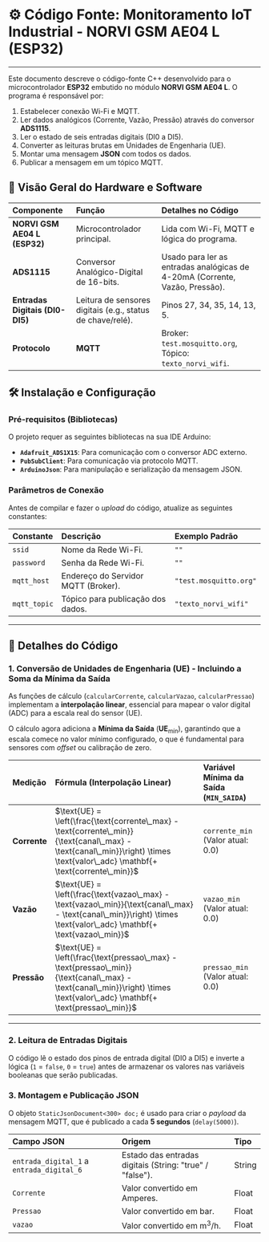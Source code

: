 # ⚙️ Código Fonte: Monitoramento IoT Industrial - NORVI GSM AE04 L (ESP32)

---

Este documento descreve o código-fonte C++ desenvolvido para o microcontrolador **ESP32** embutido no módulo **NORVI GSM AE04 L**. O programa é responsável por:

1. Estabelecer conexão Wi-Fi e MQTT.
2. Ler dados analógicos (Corrente, Vazão, Pressão) através do conversor **ADS1115**.
3. Ler o estado de seis entradas digitais (DI0 a DI5).
4. Converter as leituras brutas em Unidades de Engenharia (UE).
5. Montar uma mensagem **JSON** com todos os dados.
6. Publicar a mensagem em um tópico MQTT.

## 🌟 Visão Geral do Hardware e Software

| Componente | Função | Detalhes no Código |
| :--- | :--- | :--- |
| **NORVI GSM AE04 L (ESP32)** | Microcontrolador principal. | Lida com Wi-Fi, MQTT e lógica do programa. |
| **ADS1115** | Conversor Analógico-Digital de 16-bits. | Usado para ler as entradas analógicas de 4-20mA (Corrente, Vazão, Pressão). |
| **Entradas Digitais (DI0-DI5)** | Leitura de sensores digitais (e.g., status de chave/relé). | Pinos 27, 34, 35, 14, 13, 5. |
| **Protocolo** | **MQTT** | Broker: `test.mosquitto.org`, Tópico: `texto_norvi_wifi`. |

## 🛠️ Instalação e Configuração

### Pré-requisitos (Bibliotecas)

O projeto requer as seguintes bibliotecas na sua IDE Arduino:

* **`Adafruit_ADS1X15`**: Para comunicação com o conversor ADC externo.
* **`PubSubClient`**: Para comunicação via protocolo MQTT.
* **`ArduinoJson`**: Para manipulação e serialização da mensagem JSON.

### Parâmetros de Conexão

Antes de compilar e fazer o *upload* do código, atualize as seguintes constantes:

| Constante | Descrição | Exemplo Padrão |
| :--- | :--- | :--- |
| `ssid` | Nome da Rede Wi-Fi. | `""` |
| `password` | Senha da Rede Wi-Fi. | `""` |
| `mqtt_host` | Endereço do Servidor MQTT (Broker). | `"test.mosquitto.org"` |
| `mqtt_topic` | Tópico para publicação dos dados. | `"texto_norvi_wifi"` |

---

## 🔌 Detalhes do Código

### 1. Conversão de Unidades de Engenharia (UE) - Incluindo a Soma da Mínima da Saída

As funções de cálculo (`calcularCorrente`, `calcularVazao`, `calcularPressao`) implementam a **interpolação linear**, essencial para mapear o valor digital (ADC) para a escala real do sensor (UE).

O cálculo agora adiciona a **Mínima da Saída** ($\mathbf{UE_{\text{mín}}}$), garantindo que a escala comece no valor mínimo configurado, o que é fundamental para sensores com *offset* ou calibração de zero.

| Medição | Fórmula (Interpolação Linear) | Variável Mínima da Saída (`MIN_SAIDA`) |
| :--- | :--- | :--- |
| **Corrente** | $\text{UE} = \left(\frac{\text{corrente\_max} - \text{corrente\_min}}{\text{canal\_max} - \text{canal\_min}}\right) \times \text{valor\_adc} \mathbf{+ \text{corrente\_min}}$ | `corrente_min` (Valor atual: 0.0) |
| **Vazão** | $\text{UE} = \left(\frac{\text{vazao\_max} - \text{vazao\_min}}{\text{canal\_max} - \text{canal\_min}}\right) \times \text{valor\_adc} \mathbf{+ \text{vazao\_min}}$ | `vazao_min` (Valor atual: 0.0) |
| **Pressão** | $\text{UE} = \left(\frac{\text{pressao\_max} - \text{pressao\_min}}{\text{canal\_max} - \text{canal\_min}}\right) \times \text{valor\_adc} \mathbf{+ \text{pressao\_min}}$ | `pressao_min` (Valor atual: 0.0) |

***

### 2. Leitura de Entradas Digitais

O código lê o estado dos pinos de entrada digital (DI0 a DI5) e inverte a lógica (`1` = `false`, `0` = `true`) antes de armazenar os valores nas variáveis booleanas que serão publicadas.

### 3. Montagem e Publicação JSON

O objeto `StaticJsonDocument<300> doc;` é usado para criar o *payload* da mensagem MQTT, que é publicado a cada **5 segundos** (`delay(5000)`).

| Campo JSON | Origem | Tipo |
| :--- | :--- | :--- |
| `entrada_digital_1` a `entrada_digital_6` | Estado das entradas digitais (String: "true" / "false"). | String |
| `Corrente` | Valor convertido em Amperes. | Float |
| `Pressao` | Valor convertido em bar. | Float |
| `vazao` | Valor convertido em $\text{m}^3/\text{h}$. | Float |
